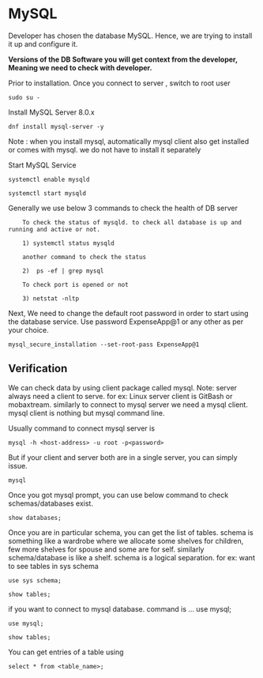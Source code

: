 # MySQL

Developer has chosen the database MySQL. Hence, we are trying to install it up and configure it.

**Versions of the DB Software you will get context from the developer, Meaning we need to check with developer.**

Prior to installation. Once you connect to server , switch to root user

```
sudo su -
```

Install MySQL Server 8.0.x

```
dnf install mysql-server -y
```
Note : when you install mysql, automatically mysql client also get installed or comes with mysql. we do not have to install it separately

Start MySQL Service

```
systemctl enable mysqld
```
```
systemctl start mysqld
```

Generally we use below 3 commands to check the health of DB server       

        To check the status of mysqld. to check all database is up and running and active or not.
        
        1) systemctl status mysqld
        
        another command to check the status

        2)  ps -ef | grep mysql
       
        To check port is opened or not 
     
        3) netstat -nltp
        
Next, We need to change the default root password in order to start using the database service. Use password ExpenseApp@1 or any other as per your choice.

```
mysql_secure_installation --set-root-pass ExpenseApp@1
```

## Verification

We can check data by using client package called mysql.
Note: server always need a client to serve.
for ex: Linux server client is GitBash or mobaxtream.
similarly to connect to mysql server we need a mysql client. mysql client is nothing but mysql command line.

Usually command to connect mysql server is

```
mysql -h <host-address> -u root -p<password>
```

But if your client and server both are in a single server, you can simply issue.

```
mysql
```

Once you got mysql prompt, you can use below command to check schemas/databases exist.

```
show databases;
```

Once you are in particular schema, you can get the list of tables.
schema is something like a wardrobe where we allocate some shelves for children, few more shelves for spouse and some are for self. similarly schema/database is like a shelf.
schema is a logical separation. for ex: want to see tables in sys schema 

```
use sys schema;

show tables;
```

if you want to connect to mysql database. command is ... use mysql;

```
use mysql;

show tables;
```

You can get entries of a table using

```
select * from <table_name>;
```
